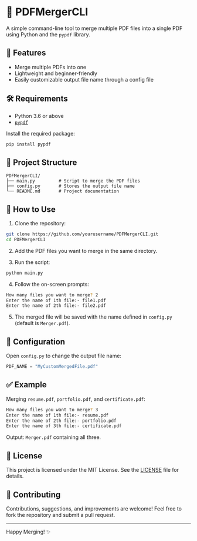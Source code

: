 # 📄 PDFMergerCLI

A simple command-line tool to merge multiple PDF files into a single PDF using Python and the `pypdf` library.

## 🚀 Features

- Merge multiple PDFs into one
- Lightweight and beginner-friendly
- Easily customizable output file name through a config file

## 🛠 Requirements

- Python 3.6 or above
- [`pypdf`](https://pypi.org/project/pypdf/)

Install the required package:

```bash
pip install pypdf
```

## 📁 Project Structure

```
PDFMergerCLI/
├── main.py         # Script to merge the PDF files
├── config.py       # Stores the output file name
└── README.md       # Project documentation
```

## 🔧 How to Use

1. Clone the repository:

```bash
git clone https://github.com/yourusername/PDFMergerCLI.git
cd PDFMergerCLI
```

2. Add the PDF files you want to merge in the same directory.

3. Run the script:

```bash
python main.py
```

4. Follow the on-screen prompts:

```bash
How many files you want to merge? 2
Enter the name of 1th file:- file1.pdf
Enter the name of 2th file:- file2.pdf
```

5. The merged file will be saved with the name defined in `config.py` (default is `Merger.pdf`).

## 🧾 Configuration

Open `config.py` to change the output file name:

```python
PDF_NAME = "MyCustomMergedFile.pdf"
```

## ✅ Example

Merging `resume.pdf`, `portfolio.pdf`, and `certificate.pdf`:

```bash
How many files you want to merge? 3
Enter the name of 1th file:- resume.pdf
Enter the name of 2th file:- portfolio.pdf
Enter the name of 3th file:- certificate.pdf
```

Output: `Merger.pdf` containing all three.

## 📄 License

This project is licensed under the MIT License. See the [LICENSE](LICENSE) file for details.

## 🙌 Contributing

Contributions, suggestions, and improvements are welcome! Feel free to fork the repository and submit a pull request.

---

Happy Merging! ✨
